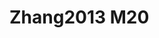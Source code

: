 <a name="material" />

# Zhang2013 M20
<script type="application/ld+json">
  {
    "@context": "https://schema.org/",
    "@type": "ChemicalSubstance",
    "http://purl.org/dc/terms/conformsTo":
      {
        "@type": "CreativeWork",
        "@id": "https://bioschemas.org/profiles/ChemicalSubstance/0.4-RELEASE/"
      },
    "@id": "https://egonw.github.io/nanowiki/nanowiki325.html#material",
    "name": "Zhang2013 M20",
    "sameAs: "http://127.0.0.1/mediawiki/index.php/Special:URIResolver/Zhang2013_M20"
  }
</script>

